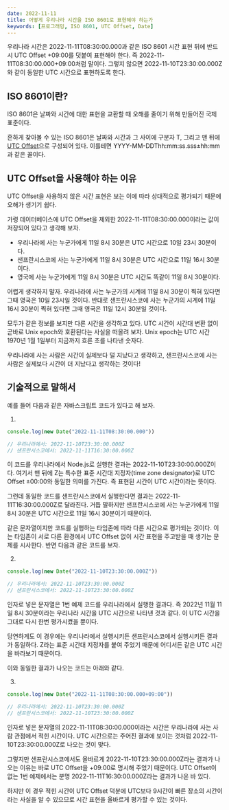 ```yaml
---
date: 2022-11-11
title: 어떻게 우리나라 시간을 ISO 8601로 표현해야 하는가
keywords: [프로그래밍, ISO 8601, UTC Offset, Date]
---
```


우리나라 시간은 2022-11-11T08:30:00.000과 같은 ISO 8601 시간 표현 뒤에 반드시 UTC Offset +09:00를 덧붙여 표현해야 한다. 즉 2022-11-11T08:30:00.000+09:00처럼 말이다. 그렇지 않으면 2022-11-10T23:30:00.000Z와 같이 동일한 UTC 시간으로 표현하도록 한다.

## ISO 8601이란?

ISO 8601은 날짜와 시간에 대한 표현을 교환할 때 오해를 줄이기 위해 만들어진 국제 표준이다.

흔하게 찾아볼 수 있는 ISO 8601은 날짜와 시간과 그 사이에 구분자 T, 그리고 맨 뒤에 <a href="https://en.wikipedia.org/wiki/UTC_offset" target="blank" rel="noreferrer">UTC Offset</a>으로 구성되어 있다. 이를테면
YYYY-MM-DDThh:mm:ss.sss±hh:mm과 같은 꼴이다.

## UTC Offset을 사용해야 하는 이유

UTC Offset을 사용하지 않은 시간 표현은 보는 이에 따라 상대적으로 평가되기 때문에 오해가 생기기 쉽다.

가령 데이터베이스에 UTC Offset을 제외한 2022-11-11T08:30:00.000이라는 값이 저장되어 있다고 생각해 보자.

- 우리나라에 사는 누군가에게 11일 8시 30분은 UTC 시간으로 10일 23시 30분이다.
- 샌프란시스코에 사는 누군가에게 11일 8시 30분은 UTC 시간으로 11일 16시 30분이다.
- 영국에 사는 누군가에게 11일 8시 30분은 UTC 시간도 똑같이 11일 8시 30분이다.

어렵게 생각하지 말자. 우리나라에 사는 누군가의 시계에 11일 8시 30분이 찍혀 있다면 그때 영국은 10일 23시일 것이다. 반대로 샌프란시스코에 사는 누군가의 시계에 11일 16시 30분이 찍혀 있다면 그때 영국은 11일 12시 30분일 것이다.

모두가 같은 정보를 보지만 다른 시간을 생각하고 있다. UTC 시간이 시간대 변환 없이 곧바로 Unix epoch와 호환된다는 사실을 떠올려 보자. Unix epoch는 UTC 시간 1970년 1월 1일부터 지금까지 흐른 초를 나타낸 숫자다.

우리나라에 사는 사람은 시간이 실제보다 덜 지났다고 생각하고, 샌프란시스코에 사는 사람은 실제보다 시간이 더 지났다고 생각하는 것이다!

## 기술적으로 말해서

예를 들어 다음과 같은 자바스크립트 코드가 있다고 해 보자.

1.
```js
console.log(new Date("2022-11-11T08:30:00.000"))

// 우리나라에서: 2022-11-10T23:30:00.000Z
// 샌프란시스코에서: 2022-11-11T16:30:00.000Z
```

이 코드를 우리나라에서 Node.js로 실행한 결과는 2022-11-10T23:30:00.000Z이다. 여기서 맨 뒤에 Z는 특수한 표준 시간대 지정자(time zone designator)로 UTC Offset ±00:00와 동일한 의미를 가진다. 즉 표현된 시간이 UTC 시간이라는 뜻이다.

그런데 동일한 코드를 샌프란시스코에서 실행한다면 결과는 2022-11-11T16:30:00.000Z로 달라진다. 거듭 말하지만 샌프란시스코에 사는 누군가에게 11일 8시 30분은 UTC 시간으로 11일 16시 30분이기 때문이다.

같은 문자열이지만 코드를 실행하는 타임존에 따라 다른 시간으로 평가되는 것이다. 이는 타임존이 서로 다른 환경에서 UTC Offset 없이 시간 표현을 주고받을 때 생기는 문제를 시사한다. 반면 다음과 같은 코드를 보자.

2. 
```js
console.log(new Date("2022-11-10T23:30:00.000Z"))

// 우리나라에서: 2022-11-10T23:30:00.000Z
// 샌프란시스코에서: 2022-11-10T23:30:00.000Z
```

인자로 넣은 문자열은 1번 예제 코드를 우리나라에서 실행한 결과다. 즉 2022년 11월 11일 8시 30분이라는 우리나라 시간을 UTC 시간으로 나타낸 것과 같다. 이 UTC 시간을 그대로 다시 한번 평가시켰을 뿐이다.

당연하게도 이 경우에는 우리나라에서 실행시키든 샌프란시스코에서 실행시키든 결과가 동일하다. Z라는 표준 시간대 지정자를 붙여 주었기 때문에 어디서든 같은 UTC 시간을 바라보기 때문이다.

이와 동일한 결과가 나오는 코드는 아래와 같다.

3.
```js
console.log(new Date("2022-11-11T08:30:00.000+09:00"))

// 우리나라에서: 2022-11-10T23:30:00.000Z
// 샌프란시스코에서: 2022-11-10T23:30:00.000Z
```

인자로 넣은 문자열의 2022-11-11T08:30:00.000이라는 시간은 우리나라에 사는 사람 관점에서 적힌 시간이다. UTC 시간으로는 주어진 결과에 보이는 것처럼 2022-11-10T23:30:00.000Z로 나오는 것이 맞다. 

그렇지만 샌프란시스코에서도 올바르게 2022-11-10T23:30:00.000Z라는 결과가 나오는 이유는 바로 UTC Offset을 +09:00로 명시해 주었기 때문이다. UTC Offset이 없는 1번 예제에서는 분명 2022-11-11T16:30:00.000Z라는 결과가 나온 바 있다.

하지만 이 경우 적힌 시간이 UTC Offset 덕분에 UTC보다 9시간이 빠른 장소의 시간이라는 사실을 알 수 있으므로 시간 표현을 올바르게 평가할 수 있는 것이다.